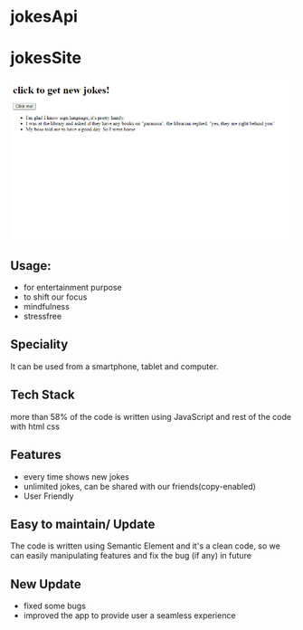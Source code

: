# jokesApi
<h1>jokesSite</h1>
    <img src="https://github.com/sgrprmnk/jokesApi/blob/main/jokes.png" />
    <h2>Usage:</h2>
    <ul>
      <li>for entertainment purpose</li>
      <li>to shift our focus</li>
      <li>mindfulness</li>
      <li>stressfree</li>
    </ul>
    <h2>Speciality</h2>
    <p>It can be used from a smartphone, tablet and computer.</p>
    <h2>Tech Stack</h2>
    <p>
      more than 58% of the code is written using JavaScript and rest of the code
      with html css
    </p>
    <h2>Features</h2>
    <ul>
      <li>every time shows new jokes</li>
      <li>unlimited jokes, can be shared with our friends(copy-enabled)</li>
      <li>User Friendly</li>
    </ul>
    <h2>Easy to maintain/ Update</h2>
    <p>
      The code is written using Semantic Element and it's a clean code, so we
      can easily manipulating features and fix the bug (if any) in future
    </p>
    <h2>New Update</h2>
    <ul>
      <li>fixed some bugs</li>
      <li>improved the app to provide user a seamless experience</li>
    </ul>
